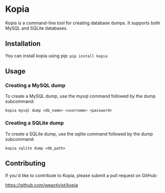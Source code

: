 # Kopia
Kopia is a command-line tool for creating database dumps. It supports both MySQL and SQLite databases.

## Installation
You can install kopia using pip: `pip install kopia`

## Usage
### Creating a MySQL dump
To create a MySQL dump, use the mysql command followed by the dump subcommand:

`kopia mysql dump <db_name> <username> <password>`

### Creating a SQLite dump
To create a SQLite dump, use the sqlite command followed by the dump subcommand:

`kopia sqlite dump <db_path>`

## Contributing
If you'd like to contribute to Kopia, please submit a pull request on GitHub:

https://github.com/weactivist/kopia
